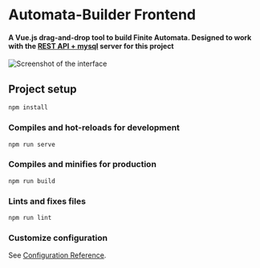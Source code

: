 # Automata-Builder Frontend
#### A Vue.js drag-and-drop tool to build Finite Automata. Designed to work with the [REST API + mysql](https://github.com/prithivi-maruthachalam/Automata-builder-backend.git) server for this project

![Screenshot of the interface](https://github.com/prithivi-maruthachalam/Automata-builder-frontend/blob/main/screenshot.png)

## Project setup
```
npm install
```

### Compiles and hot-reloads for development
```
npm run serve
```

### Compiles and minifies for production
```
npm run build
```

### Lints and fixes files
```
npm run lint
```

### Customize configuration
See [Configuration Reference](https://cli.vuejs.org/config/).
